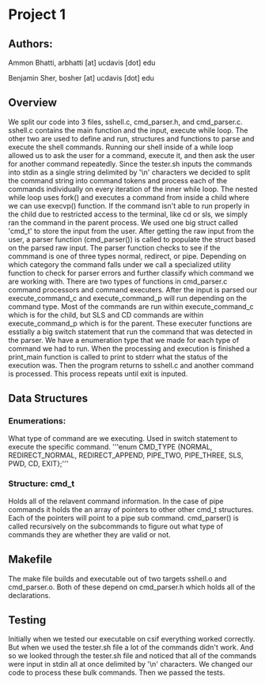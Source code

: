 # Project 1
## Authors: 

Ammon Bhatti, arbhatti [at] ucdavis [dot] edu 

Benjamin Sher, bosher [at] ucdavis [dot] edu

## Overview
We split our code into 3 files, sshell.c, cmd_parser.h, and cmd_parser.c.
sshell.c contains the main function and the input, execute while loop. The
other two are used to define and run, structures and functions to parse and
execute the shell commands. Running our shell inside of a while loop allowed
us to ask the user for a command, execute it, and then ask the user for another
command repeatedly. Since the tester.sh inputs the commands into stdin as a
single string delimited by '\n' characters we decided to split the command
string into command tokens and process each of the commands individually on
every iteration of the inner while loop. The nested while loop uses fork() and
executes a command from inside a child where we can use execvp() function. If
the command isn't able to run properly in the child due to restricted access to
the terminal, like cd or sls, we simply ran the command in the parent process.
We used one big struct called 'cmd_t' to store the input from the user. After
getting the raw input from the user, a parser function (cmd_parser()) is called to
populate the struct based on the parsed raw input. The parser function checks
to see if the commmand is one of three types normal, redirect, or pipe.
Depending on which category the command falls under we call a specialized
utility function to check for parser errors and further classify which command
we are working with. There are two types of functions in cmd_parser.c command
processors and command executers. After the input is parsed our
execute_command_c and execute_command_p will run depending on the
command type. Most of the commands are run within execute_command_c which
is for the child, but SLS and CD commands are within execute_command_p which
is for the parent. These executer functions are esstially a big switch
statement that run the command that was detected in the parser. We have a
enumeration type that we made for each type of command we had  to run.
When the processing and execution is finished a print_main function is called
to print to stderr what the status of the execution was. Then the program
returns to sshell.c and another command is processed. This process repeats
until exit is inputed. 

## Data Structures

### Enumerations: 
What type of command are we executing. Used in switch statement to execute
the specific command. 
'''enum CMD_TYPE {NORMAL, REDIRECT_NORMAL, REDIRECT_APPEND, PIPE_TWO,
PIPE_THREE, SLS, PWD, CD, EXIT};'''

### Structure: cmd_t
Holds all of the relavent command information. In the case of pipe commands
it holds the an array of pointers to other other cmd_t structures. Each of the
pointers will point to a pipe sub command. cmd_parser() is called recursively
on the subcommands to figure out what type of commands they are whether
they are valid or not.
 
## Makefile
The make file builds and executable out of two targets sshell.o and
cmd_parser.o. Both of these depend on cmd_parser.h which holds
all of the declarations. 

## Testing

Initially when we tested our executable on csif everything worked correctly.
But when we used the tester.sh file a lot of the commands didn't work. And
so we looked through the tester.sh file and noticed that all of the commands
were input in stdin all at once delimited by '\n' characters. We changed our
code to process these bulk commands. Then we passed the tests. 

